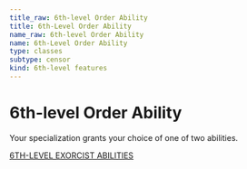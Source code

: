 ```yaml
---
title_raw: 6th-level Order Ability
title: 6th-Level Order Ability
name_raw: 6th-level Order Ability
name: 6th-Level Order Ability
type: classes
subtype: censor
kind: 6th-level features
---
```


# 6th-level Order Ability

Your specialization grants your choice of one of two abilities.

[6TH-LEVEL EXORCIST ABILITIES](./6th-Level%20Exorcist%20Abilities.md)
